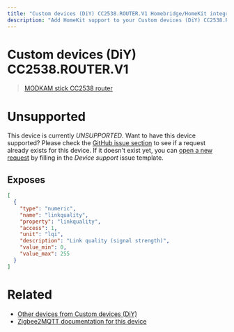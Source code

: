 ```yaml
---
title: "Custom devices (DiY) CC2538.ROUTER.V1 Homebridge/HomeKit integration"
description: "Add HomeKit support to your Custom devices (DiY) CC2538.ROUTER.V1, using Homebridge, Zigbee2MQTT and homebridge-z2m."
---
```

<!---
This file has been GENERATED using src/docgen/docgen.ts
DO NOT EDIT THIS FILE MANUALLY!
-->
# Custom devices (DiY) CC2538.ROUTER.V1
> [MODKAM stick СС2538 router](https://github.com/jethome-ru/zigbee-firmware/tree/master/ti/router/cc2538_cc2592)


# Unsupported
This device is currently *UNSUPPORTED*.
Want to have this device supported? Please check the [GitHub issue section](https://github.com/itavero/homebridge-z2m/issues?q=CC2538.ROUTER.V1) to see if a request already exists for this device.
If it doesn't exist yet, you can [open a new request](https://github.com/itavero/homebridge-z2m/issues/new?assignees=&labels=enhancement&template=device_support.md&title=%5BDevice%5D+Custom%20devices%20(DiY)+CC2538.ROUTER.V1) by filling in the _Device support_ issue template.

## Exposes
```json
[
  {
    "type": "numeric",
    "name": "linkquality",
    "property": "linkquality",
    "access": 1,
    "unit": "lqi",
    "description": "Link quality (signal strength)",
    "value_min": 0,
    "value_max": 255
  }
]
```
# Related
* [Other devices from Custom devices (DiY)](../index.md#custom_devices_diy)
* [Zigbee2MQTT documentation for this device](https://www.zigbee2mqtt.io/devices/CC2538.ROUTER.V1.html)